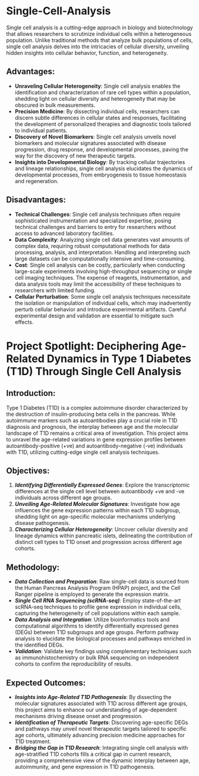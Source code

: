 # Single-Cell-Analysis

Single cell analysis is a cutting-edge approach in biology and biotechnology that allows researchers to scrutinize individual cells within a heterogeneous population. Unlike traditional methods that analyze bulk populations of cells, single cell analysis delves into the intricacies of cellular diversity, unveiling hidden insights into cellular behavior, function, and heterogeneity.

## Advantages:

* **Unraveling Cellular Heterogeneity**: Single cell analysis enables the identification and characterization of rare cell types within a population, shedding light on cellular diversity and heterogeneity that may be obscured in bulk measurements.
* **Precision Medicine**: By dissecting individual cells, researchers can discern subtle differences in cellular states and responses, facilitating the development of personalized therapies and diagnostic tools tailored to individual patients.
* **Discovery of Novel Biomarkers**: Single cell analysis unveils novel biomarkers and molecular signatures associated with disease progression, drug response, and developmental processes, paving the way for the discovery of new therapeutic targets.
* **Insights into Developmental Biology**: By tracking cellular trajectories and lineage relationships, single cell analysis elucidates the dynamics of developmental processes, from embryogenesis to tissue homeostasis and regeneration.

## Disadvantages:

* **Technical Challenges**: Single cell analysis techniques often require sophisticated instrumentation and specialized expertise, posing technical challenges and barriers to entry for researchers without access to advanced laboratory facilities.
* **Data Complexity**: Analyzing single cell data generates vast amounts of complex data, requiring robust computational methods for data processing, analysis, and interpretation. Handling and interpreting such large datasets can be computationally intensive and time-consuming.
* **Cost**: Single cell analysis can be costly, particularly when conducting large-scale experiments involving high-throughput sequencing or single cell imaging techniques. The expense of reagents, instrumentation, and data analysis tools may limit the accessibility of these techniques to researchers with limited funding.
* **Cellular Perturbation**: Some single cell analysis techniques necessitate the isolation or manipulation of individual cells, which may inadvertently perturb cellular behavior and introduce experimental artifacts. Careful experimental design and validation are essential to mitigate such effects.


# Project Spotlight: Deciphering Age-Related Dynamics in Type 1 Diabetes (T1D) Through Single Cell Analysis

## Introduction:
Type 1 Diabetes (T1D) is a complex autoimmune disorder characterized by the destruction of insulin-producing beta cells in the pancreas. While autoimmune markers such as autoantibodies play a crucial role in T1D diagnosis and prognosis, the interplay between age and the molecular landscape of T1D remains a critical area of investigation. This project aims to unravel the age-related variations in gene expression profiles between autoantibody-positive (+ve) and autoantibody-negative (-ve) individuals with T1D, utilizing cutting-edge single cell analysis techniques.

## Objectives:

1. _**Identifying Differentially Expressed Genes**_: Explore the transcriptomic differences at the single cell level between autoantibody +ve and -ve individuals across different age groups.
2. _**Unveiling Age-Related Molecular Signatures**_: Investigate how age influences the gene expression patterns within each T1D subgroup, shedding light on age-specific molecular mechanisms underlying disease pathogenesis.
3. _**Characterizing Cellular Heterogeneity**_: Uncover cellular diversity and lineage dynamics within pancreatic islets, delineating the contribution of distinct cell types to T1D onset and progression across different age cohorts.

## Methodology:

* _**Data Collection and Preparation**_: Raw single-cell data is sourced from the Human Pancreas Analysis Program (HPAP) project, and the Cell Ranger pipeline is employed to generate the expression matrix.
* _**Single Cell RNA Sequencing (scRNA-seq)**_: Employ state-of-the-art scRNA-seq techniques to profile gene expression in individual cells, capturing the heterogeneity of cell populations within each sample.
* _**Data Analysis and Integration**_: Utilize bioinformatics tools and computational algorithms to identify differentially expressed genes (DEGs) between T1D subgroups and age groups. Perform pathway analysis to elucidate the biological processes and pathways enriched in the identified DEGs.
* _**Validation**_: Validate key findings using complementary techniques such as immunohistochemistry or bulk RNA sequencing on independent cohorts to confirm the reproducibility of results.

## Expected Outcomes:

* _**Insights into Age-Related T1D Pathogenesis**_: By dissecting the molecular signatures associated with T1D across different age groups, this project aims to enhance our understanding of age-dependent mechanisms driving disease onset and progression.
* _**Identification of Therapeutic Targets**_: Discovering age-specific DEGs and pathways may unveil novel therapeutic targets tailored to specific age cohorts, ultimately advancing precision medicine approaches for T1D treatment.
* _**Bridging the Gap in T1D Research**_: Integrating single cell analysis with age-stratified T1D cohorts fills a critical gap in current research, providing a comprehensive view of the dynamic interplay between age, autoimmunity, and gene expression in T1D pathogenesis.
